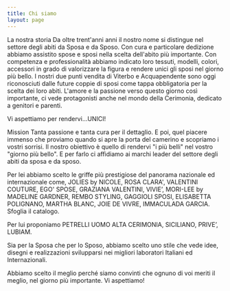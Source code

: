 ```yaml
---
title: Chi siamo
layout: page
---
```


La nostra storia
Da oltre trent'anni anni il nostro nome si distingue nel settore degli abiti da Sposa e da Sposo.
Con cura e particolare dedizione abbiamo assistito spose e sposi nella scelta dell'abito più importante. Con competenza e professionalità abbiamo indicato loro tessuti, modelli, colori, accessori in grado di valorizzare la figura e rendere unici gli sposi nel giorno più bello.
I nostri due punti vendita di Viterbo e Acquapendente sono oggi riconosciuti dalle future coppie di sposi come tappa obbligatoria per la scelta dei loro abiti. L'amore e la passione verso questo giorno così importante, ci vede protagonisti anche nel mondo della Cerimonia, dedicato a genitori e parenti.

Vi aspettiamo per rendervi...UNICI!

Mission
Tanta passione e tanta cura per il dettaglio. E poi, quel piacere immenso che proviamo quando si apre la porta del camerino e scopriamo i vostri sorrisi.
Il nostro obiettivo è quello di rendervi "i più belli" nel vostro "giorno più bello". E per farlo ci affidiamo ai marchi leader del settore degli abiti da sposa e da sposo.

Per lei abbiamo scelto le griffe più prestigiose del panorama nazionale ed internazionale come, JOLIES by NICOLE, ROSA CLARA', VALENTINI COUTURE, EGO' SPOSE, GRAZIANA VALENTINI, VIVIE’, MORI-LEE by MADELINE GARDNER, REMBO STYLING, GAGGIOLI SPOSI, ELISABETTA POLIGNANO, MARTHA BLANC, JOIE DE VIVRE, IMMACULADA GARCIA. Sfoglia il catalogo.

Per lui proponiamo PETRELLI UOMO ALTA CERIMONIA, SICILIANO, PRIVE’, LUBIAM.

Sia per la Sposa che per lo Sposo, abbiamo scelto uno stile che vede idee, disegni e realizzazioni svilupparsi nei migliori laboratori Italiani ed Internazionali.

Abbiamo scelto il meglio perché siamo convinti che ognuno di voi meriti il meglio, nel giorno più importante. Vi aspettiamo!
